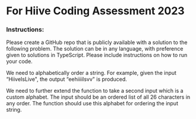 # For Hiive Coding Assessment 2023
### Instructions: 
Please create a GitHub repo that is publicly available with a solution to the following problem. The solution can be in any language, with preference given to solutions in TypeScript. Please include instructions on how to run your code.

We need to alphabetically order a string. For example, given the input “HiiveIsLive", the output “eehiiiilsvv" is produced.

We need to further extend the function to take a second input which is a custom alphabet. The input should be an ordered list of all 26 characters in any order. The function should use this alphabet for ordering the input string.
